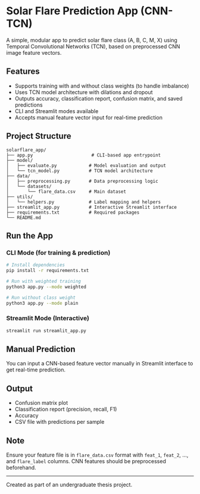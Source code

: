# Solar Flare Prediction App (CNN-TCN)

A simple, modular app to predict solar flare class (A, B, C, M, X) using Temporal Convolutional Networks (TCN), based on preprocessed CNN image feature vectors.

## Features

* Supports training with and without class weights (to handle imbalance)
* Uses TCN model architecture with dilations and dropout
* Outputs accuracy, classification report, confusion matrix, and saved predictions
* CLI and Streamlit modes available
* Accepts manual feature vector input for real-time prediction

## Project Structure

```
solarflare_app/
├── app.py                      # CLI-based app entrypoint
├── model/
│   ├── evaluate.py            # Model evaluation and output
│   └── tcn_model.py           # TCN model architecture
├── data/
│   ├── preprocessing.py       # Data preprocessing logic
│   └── datasets/
│       └── flare_data.csv     # Main dataset
├── utils/
│   └── helpers.py             # Label mapping and helpers
├── streamlit_app.py           # Interactive Streamlit interface
├── requirements.txt           # Required packages
└── README.md
```

## Run the App

### CLI Mode (for training & prediction)

```bash
# Install dependencies
pip install -r requirements.txt

# Run with weighted training
python3 app.py --mode weighted

# Run without class weight
python3 app.py --mode plain
```

### Streamlit Mode (Interactive)

```bash
streamlit run streamlit_app.py
```

## Manual Prediction

You can input a CNN-based feature vector manually in Streamlit interface to get real-time prediction.

## Output

* Confusion matrix plot
* Classification report (precision, recall, F1)
* Accuracy
* CSV file with predictions per sample

## Note

Ensure your feature file is in `flare_data.csv` format with `feat_1`, `feat_2`, ..., and `flare_label` columns. CNN features should be preprocessed beforehand.

---

Created as part of an undergraduate thesis project.
